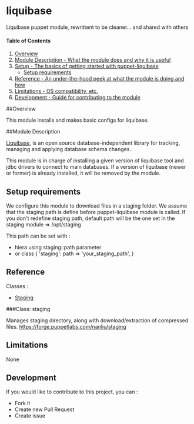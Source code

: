 # liquibase

Liquibase puppet module, rewrittent to be cleaner... and shared with others

#### Table of Contents

1. [Overview](#overview)
2. [Module Description - What the module does and why it is useful](#module-description)
3. [Setup - The basics of getting started with puppet-liquibase](#setup)
    * [Setup requirements](#setup-requirements)
4. [Reference - An under-the-hood peek at what the module is doing and how](#reference)
5. [Limitations - OS compatibility, etc.](#limitations)
6. [Development - Guide for contributing to the module](#development)

##Overview

This module installs and makes basic configs for liquibase.

##Module Description

[Liquibase](http://www.liquibase.org/index.html), is an open source database-independent library for tracking, managing and applying database schema changes.

This module is in charge of installing a given version of liquibase tool and jdbc drivers to connect to main databases. If a version of liquibase (newer or former) is already installed, it will be removed by the module.

## Setup requirements

We configure this module to download files in a staging folder.
We assume that the staging path is define before puppet-liquibase module is called.
If you don't redefine staging path, default path will be the one set in the staging module => /opt/staging

This path can be set with :
- hiera using staging::path parameter
- or
  class { 'staging':
    path  => 'your_staging_path',
  }

## Reference

Classes :
* [Staging](#class-staging)

###Class: staging

Manages staging directory, along with download/extraction of compressed files.
https://forge.puppetlabs.com/nanliu/staging

## Limitations

None

## Development

If you would like to contribute to this project, you can :
* Fork it
* Create new Pull Request
* Create issue
